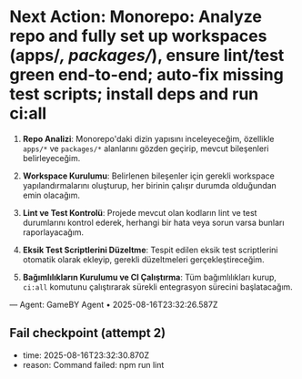 # Next Action: Monorepo: Analyze repo and fully set up workspaces (apps/*, packages/*), ensure lint/test green end-to-end; auto-fix missing test scripts; install deps and run ci:all

1. **Repo Analizi**: Monorepo'daki dizin yapısını inceleyeceğim, özellikle `apps/*` ve `packages/*` alanlarını gözden geçirip, mevcut bileşenleri belirleyeceğim.

2. **Workspace Kurulumu**: Belirlenen bileşenler için gerekli workspace yapılandırmalarını oluşturup, her birinin çalışır durumda olduğundan emin olacağım.

3. **Lint ve Test Kontrolü**: Projede mevcut olan kodların lint ve test durumlarını kontrol ederek, herhangi bir hata veya sorun varsa bunları raporlayacağım.

4. **Eksik Test Scriptlerini Düzeltme**: Tespit edilen eksik test scriptlerini otomatik olarak ekleyip, gerekli düzeltmeleri gerçekleştireceğim.

5. **Bağımlılıkların Kurulumu ve CI Çalıştırma**: Tüm bağımlılıkları kurup, `ci:all` komutunu çalıştırarak sürekli entegrasyon sürecini başlatacağım.

— Agent: GameBY Agent • 2025-08-16T23:32:26.587Z


## Fail checkpoint (attempt 2)
- time: 2025-08-16T23:32:30.870Z
- reason: Command failed: npm run lint
